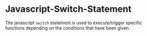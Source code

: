 # Javascript-Switch-Statement

The javascript `switch` statement is used to execute/trigger specific functions depending on the conditions that have been given.
